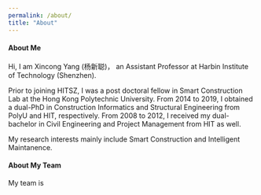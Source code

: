 ```yaml
---
permalink: /about/
title: "About"
---
```


#### About Me

Hi, I am Xincong Yang (杨新聪)， an Assistant Professor at Harbin Institute of Technology (Shenzhen). 

Prior to joining HITSZ, I was a post doctoral fellow in Smart Construction Lab at the Hong Kong Polytechnic University. From 2014 to 2019, I obtained a dual-PhD in Construction Informatics and Structural Engineering from PolyU and HIT, respectively. From 2008 to 2012, I received my dual-bachelor in Civil Engineering and Project Management from HIT as well.

My research interests mainly include Smart Construction and Intelligent Maintanence. 

#### About My Team

My team is 